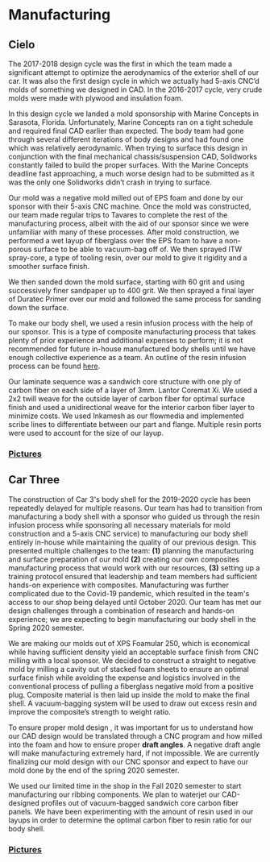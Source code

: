 Manufacturing
===
## Cielo
The 2017-2018 design cycle was the first in which the team made a significant attempt to optimize the aerodynamics of the exterior shell of our car. It was also the first design cycle in which we actually had 5-axis CNC’d molds of something we designed in CAD. In the 2016-2017 cycle, very crude molds were made with plywood and insulation foam.
 
In this design cycle we landed a mold sponsorship with Marine Concepts in Sarasota, Florida. Unfortunately, Marine Concepts ran on a tight schedule and required final CAD earlier than expected. The body team had gone through several different iterations of body designs and had found one which was relatively aerodynamic. When trying to surface this design in conjunction with the final mechanical chassis/suspension CAD, Solidworks constantly failed to build the proper surfaces. With the Marine Concepts deadline fast approaching, a much worse design had to be submitted as it was the only one Solidworks didn’t crash in trying to surface. 

Our mold was a negative mold milled out of EPS foam and done by our sponsor with their 5-axis CNC machine. Once the mold was constructed, our team made regular trips to Tavares to complete the rest of the manufacturing process, albeit with the aid of our sponsor since we were unfamiliar with many of these processes. After mold construction, we performed a wet layup of fiberglass over the EPS foam to have a non-porous surface to be able to vacuum-bag off of. We then sprayed ITW spray-core, a type of tooling resin, over our mold to give it rigidity and a smoother surface finish. 

We then sanded down the mold surface, starting with 60 grit and using successively finer sandpaper up to 400 grit. We then sprayed a final layer of Duratec Primer over our mold and followed the same process for sanding down the surface.

To make our body shell, we used a resin infusion process with the help of our sponsor. This is a type of composite manufacturing process that takes plenty of prior experience and additional expenses to perform; it is not recommended for future in-house manufactured body shells until we have enough collective experience as a team. An outline of the resin infusion process can be found [here](https://www.fibreglast.com/product/vacuum-infusion-Guide/Learning_Center). 

Our laminate sequence was a sandwich core structure with one ply of carbon fiber on each side of a layer of 3mm. Lantor Coremat Xi. We used a 2x2 twill weave for the outside layer of carbon fiber for optimal surface finish and used a unidirectional weave for the interior carbon fiber layer to minimize costs. We used Inkamesh as our flowmedia and implemented scribe lines to differentiate between our part and flange. Multiple resin ports were used to account for the size of our layup.

### [Pictures](PicturesCielo2.md)

## Car Three

The construction of Car 3's body shell for the 2019-2020 cycle has been repeatedly delayed for multiple reasons. Our team has had to transition from manufacturing a body shell with a sponsor who guided us through the resin infusion process while sponsoring all necessary materials for mold construction and a 5-axis CNC service) to manufacturing our body shell entirely in-house while maintaining the quality of our previous design. This presented multiple challenges to the team: **(1)** planning the manufacturing and surface preparation of our mold **(2)** creating our own composites manufacturing process that would work with our resources, **(3)** setting up a training protocol ensured that leadership and team members had sufficient hands-on experience with composites. Manufacturing was further complicated due to the Covid-19 pandemic, which resulted in the team's access to our shop being delayed until October 2020. Our team has met our design challenges through a combination of research and hands-on experience; we are expecting to begin manufacturing our body shell in the Spring 2020 semester.

We are making our molds out of XPS Foamular 250, which is economical while having sufficient density yield an acceptable surface finish from CNC milling with a local sponsor. We decided to construct a straight to negative mold by milling a cavity out of stacked foam sheets to ensure an optimal surface finish while avoiding the expense and logistics involved in the conventional process of pulling a fiberglass negative mold from a positive plug. Composite material is then laid up inside the mold to make the final shell. A vacuum-bagging system will be used to draw out excess resin and improve the composite’s strength to weight ratio. 

To ensure proper mold design , it was important for us to understand how our CAD design would be translated through a CNC program and how milled into the foam and how to ensure proper **draft angles**. A negative draft angle will make manufacturing extremely hard, if not impossible. We are currently finalizing our mold design with our CNC sponsor and expect to have our mold done by the end of the spring 2020 semester. 

We used our limited time in the shop in the Fall 2020 semester to start manufacturing our ribbing components. We plan to waterjet our CAD-designed profiles out of vacuum-bagged sandwich core carbon fiber panels. We have been experimenting with the amount of resin used in our layups in order to determine the optimal carbon fiber to resin ratio for our body shell.

### [Pictures](PicturesCar3.md)

